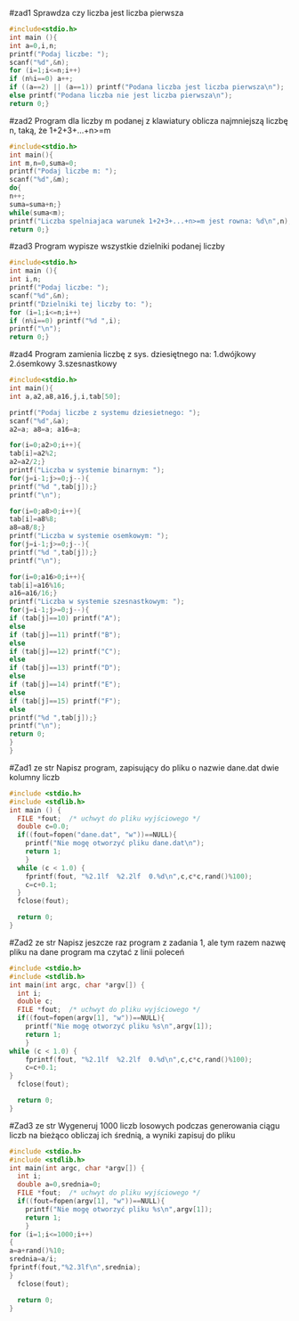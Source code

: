 #zad1
Sprawdza czy liczba jest liczba pierwsza
```c
#include<stdio.h>
int main (){
int a=0,i,n;
printf("Podaj liczbe: ");
scanf("%d",&n);
for (i=1;i<=n;i++)
if (n%i==0) a++;
if ((a==2) || (a==1)) printf("Podana liczba jest liczba pierwsza\n");
else printf("Podana liczba nie jest liczba pierwsza\n");
return 0;}
```
#zad2
Program dla liczby m podanej z klawiatury oblicza najmniejszą liczbę n, taką, że 1+2+3+...+n>=m
```c
#include<stdio.h>
int main(){
int m,n=0,suma=0;
printf("Podaj liczbe m: ");
scanf("%d",&m);
do{
n++;
suma=suma+n;}
while(suma<m);
printf("Liczba spelniajaca warunek 1+2+3+...+n>=m jest rowna: %d\n",n);
return 0;}
```

#zad3
Program wypisze wszystkie dzielniki podanej liczby
```c
#include<stdio.h>
int main (){
int i,n;
printf("Podaj liczbe: ");
scanf("%d",&n);
printf("Dzielniki tej liczby to: ");
for (i=1;i<=n;i++)
if (n%i==0) printf("%d ",i);
printf("\n");
return 0;}
```

#zad4
Program zamienia liczbę z sys. dziesiętnego na: 1.dwójkowy  2.ósemkowy  3.szesnastkowy
```c
#include<stdio.h>
int main(){
int a,a2,a8,a16,j,i,tab[50];

printf("Podaj liczbe z systemu dziesietnego: ");
scanf("%d",&a);
a2=a; a8=a; a16=a;

for(i=0;a2>0;i++){
tab[i]=a2%2;
a2=a2/2;}
printf("Liczba w systemie binarnym: ");
for(j=i-1;j>=0;j--){
printf("%d ",tab[j]);}
printf("\n");

for(i=0;a8>0;i++){
tab[i]=a8%8;
a8=a8/8;}
printf("Liczba w systemie osemkowym: ");
for(j=i-1;j>=0;j--){
printf("%d ",tab[j]);}
printf("\n");

for(i=0;a16>0;i++){
tab[i]=a16%16;
a16=a16/16;}
printf("Liczba w systemie szesnastkowym: ");
for(j=i-1;j>=0;j--){
if (tab[j]==10) printf("A");
else
if (tab[j]==11) printf("B");
else
if (tab[j]==12) printf("C");
else
if (tab[j]==13) printf("D");
else
if (tab[j]==14) printf("E");
else
if (tab[j]==15) printf("F");
else
printf("%d ",tab[j]);}
printf("\n");
return 0;
}
}
```

#Zad1 ze str
Napisz program, zapisujący do pliku o nazwie dane.dat dwie kolumny liczb
```c
#include <stdio.h>
#include <stdlib.h>
int main () {
  FILE *fout;  /* uchwyt do pliku wyjściowego */
  double c=0.0;
  if((fout=fopen("dane.dat", "w"))==NULL){
    printf("Nie mogę otworzyć pliku dane.dat\n");
    return 1;
    }
  while (c < 1.0) {
    fprintf(fout, "%2.1lf  %2.2lf  0.%d\n",c,c*c,rand()%100);
    c=c+0.1;
  }
  fclose(fout);

  return 0;
}
```

#Zad2 ze str
Napisz jeszcze raz program z zadania 1, ale tym razem nazwę pliku na dane program ma czytać z linii poleceń
```c
#include <stdio.h>
#include <stdlib.h>
int main(int argc, char *argv[]) {
  int i;
  double c;
  FILE *fout;  /* uchwyt do pliku wyjściowego */
  if((fout=fopen(argv[1], "w"))==NULL){
    printf("Nie mogę otworzyć pliku %s\n",argv[1]);
    return 1;
    }
while (c < 1.0) {
    fprintf(fout, "%2.1lf  %2.2lf  0.%d\n",c,c*c,rand()%100);
    c=c+0.1;
}
  fclose(fout);

  return 0;
}
```

#Zad3 ze str
Wygeneruj 1000 liczb losowych podczas generowania ciągu liczb na bieżąco obliczaj ich średnią, a wyniki zapisuj do pliku
```c
#include <stdio.h>
#include <stdlib.h>
int main(int argc, char *argv[]) {
  int i;
  double a=0,srednia=0;
  FILE *fout;  /* uchwyt do pliku wyjściowego */
  if((fout=fopen(argv[1], "w"))==NULL){
    printf("Nie mogę otworzyć pliku %s\n",argv[1]);
    return 1;
    }
for (i=1;i<=1000;i++)
{
a=a+rand()%10;
srednia=a/i;
fprintf(fout,"%2.3lf\n",srednia);
}
  fclose(fout);

  return 0;
}
```
